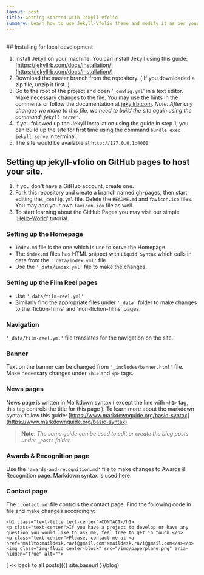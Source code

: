 ```yaml
---
layout: post
title: Getting started with Jekyll-Vfolio
summary: Learn how to use Jekyll-Vfolio theme and modify it as per your needs.
---
```


<br>
## Installing for local development

1. Install Jekyll on your machine. You can install Jekyll using this guide: [https://jekyllrb.com/docs/installation/](https://jekyllrb.com/docs/installation/)
2. Download the master branch from the repository. ( If you downloaded a zip file, unzip it first. )
3. Go to the root of the project and open '`_config.yml`' in a text editor. Make necessary changes to the file. You may use the hints in the comments or follow the documentation at [jekyllrb.com](https://jekyllrb.com). _Note: After any changes we make to this file, we need to build the site again using the command`'jekyll serve'`._
4. If you followed up the Jekyll installation using the guide in step 1, you can build up the site for first time using the command `bundle exec jekyll serve` in terminal.
5. The site would be available at `http://127.0.0.1:4000`

## Setting up jekyll-vfolio on GitHub pages to host your site.
1. If you don't have a GitHub account, create one.
2. Fork this repository and create a branch named gh-pages, then start editing the `_config.yml` file. Delete the `README.md` and `favicon.ico` files. You may add your own `favicon.ico` file as well.
3. To start learning about the GitHub Pages you may visit our simple '[Hello-World](/2019/07/03/hello-world-github-pages.html)' tutorial.

### Setting up the Homepage
- `index.md` file is the one which is use to serve the Homepage.
- The `index.md` files has HTML snippet with `Liquid Syntax` which calls in data from the `'_data/index.yml'` file.
- Use the `'_data/index.yml'` file to make the changes.

### Setting up the Film Reel pages
- Use `'_data/film-reel.yml'`
- Similarly find the appropriate files under `'_data'` folder to make changes to the 'fiction-films' and 'non-fiction-films' pages.

### Navigation
`'_data/film-reel.yml'` file translates for the navigation on the site.

### Banner
Text on the banner can be changed from `'_includes/banner.html'` file. Make necessary changes under `<h1>` and `<p>` tags.

### News pages
News page is written in Markdown syntax ( except the line with `<h1>` tag, this tag controls the title for this page ). To learn more about the markdown syntax follow this guide: [https://www.markdownguide.org/basic-syntax](https://www.markdownguide.org/basic-syntax)
> **Note**: _The same guide can be used to edit or create the blog posts under `_posts` folder._

### Awards & Recognition page
Use the `'awards-and-recognition.md'` file to make changes to Awards & Recognition page. Markdown syntax is used here.

### Contact page
The `'contact.md'`file controls the contact page. Find the following code in file and make changes accordingly:
```
<h1 class="text-title text-center">CONTACT</h1>
<p class="text-center">If you have a project to develop or have any question you would like to ask me, feel free to get in touch.</p>
<p class="text-center">Please, contact me at <a href="mailto:maildesk.ravi@gmail.com">maildesk.ravi@gmail.com</a></p>
<img class="img-fluid center-block" src="/img/paperplane.png" aria-hidden="true" alt="">
```

[ << back to all posts]({{ site.baseurl }}/blog)
